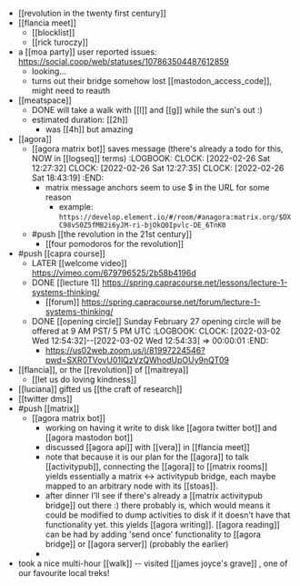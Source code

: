 - [[revolution in the twenty first century]]
- [[flancia meet]]
	- [[blocklist]]
	- [[rick turoczy]]
- a [[moa party]] user reported issues: https://social.coop/web/statuses/107863504487612859
	- looking...
	- turns out their bridge somehow lost [[mastodon_access_code]], might need to reauth
- [[meatspace]]
	- DONE will take a walk with [[l]] and [[g]] while the sun's out :)
	- estimated duration: [[2h]]
		- was [[4h]] but amazing
- [[agora]]
	- [[agora matrix bot]] saves message (there's already a todo for this, NOW in [[logseq]] terms)
	  :LOGBOOK:
	  CLOCK: [2022-02-26 Sat 12:27:32]
	  CLOCK: [2022-02-26 Sat 12:27:35]
	  CLOCK: [2022-02-26 Sat 18:43:19]
	  :END:
		- matrix message anchors seem to use $ in the URL for some reason
			- example: `https://develop.element.io/#/room/#anagora:matrix.org/$DXC98vS0Z5fMB2i6yJM-ri-bjOkQ0Ipvlc-DE_6TnK0`
	- #push [[the revolution in the 21st century]]
		- [[four pomodoros for the revolution]]
- #push [[capra course]]
	- LATER [[welcome video]] https://vimeo.com/679796525/2b58b4196d
	- DONE [[lecture 1]] https://spring.capracourse.net/lessons/lecture-1-systems-thinking/
		- [[forum]] https://spring.capracourse.net/forum/lecture-1-systems-thinking/
	- DONE [[opening circle]] Sunday February 27 opening circle will be offered at 9 AM PST/ 5 PM UTC
	  :LOGBOOK:
	  CLOCK: [2022-03-02 Wed 12:54:32]--[2022-03-02 Wed 12:54:33] =>  00:00:01
	  :END:
		- https://us02web.zoom.us/j/81997224546?pwd=SXR0TVovU01lQzVzQWhodUpOUy9nQT09
- [[flancia]], or the [[revolution]] of [[maitreya]]
	- [[let us do loving kindness]]
- [[luciana]] gifted us [[the craft of research]]
- [[twitter dms]]
- #push [[matrix]]
	- [[agora matrix bot]]
		- working on having it write to disk like [[agora twitter bot]] and [[agora mastodon bot]]
		- discussed [[agora api]] with [[vera]] in [[flancia meet]]
		- note that because it is our plan for the [[agora]] to talk [[activitypub]], connecting the [[agora]] to [[matrix rooms]] yields essentially a matrix <-> activitypub bridge, each maybe mapped to an arbitrary node with its [[stoas]].
		- after dinner I'll see if there's already a [[matrix activitypub bridge]] out there :) there probably is, which would means it could be modified to dump activities to disk if it doesn't have that functionality yet. this yields [[agora writing]]. [[agora reading]] can be had by adding 'send once' functionality to [[agora bridge]] or [[agora server]] (probably the earlier)
		-
- took a nice multi-hour [[walk]] -- visited [[james joyce's grave]] , one of our favourite local treks!